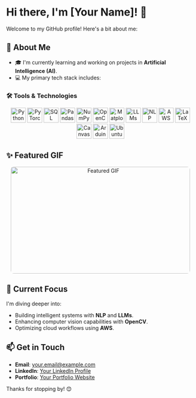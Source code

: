 # Hi there, I'm [Your Name]! 👋

Welcome to my GitHub profile! Here's a bit about me:

## 🚀 About Me
- 🎓 I'm currently learning and working on projects in **Artificial Intelligence (AI)**.
- 💻 My primary tech stack includes:

### 🛠️ Tools & Technologies

<div align="center">
  <img src="https://img.shields.io/badge/-Python-3776AB?logo=python&logoColor=white&style=for-the-badge" alt="Python" height="40">
  <img src="https://img.shields.io/badge/-PyTorch-EE4C2C?logo=pytorch&logoColor=white&style=for-the-badge" alt="PyTorch" height="40">
  <img src="https://img.shields.io/badge/-SQL-4479A1?logo=postgresql&logoColor=white&style=for-the-badge" alt="SQL" height="40">
  <img src="https://img.shields.io/badge/-Pandas-150458?logo=pandas&logoColor=white&style=for-the-badge" alt="Pandas" height="40">
  <img src="https://img.shields.io/badge/-NumPy-013243?logo=numpy&logoColor=white&style=for-the-badge" alt="NumPy" height="40">
  <img src="https://img.shields.io/badge/-OpenCV-5C3EE8?logo=opencv&logoColor=white&style=for-the-badge" alt="OpenCV" height="40">
  <img src="https://img.shields.io/badge/-Matplotlib-11557C?logoColor=white&style=for-the-badge" alt="Matplotlib" height="40">
  <img src="https://img.shields.io/badge/-LLMs-gray?style=for-the-badge" alt="LLMs" height="40">
  <img src="https://img.shields.io/badge/-NLP-blueviolet?style=for-the-badge" alt="NLP" height="40">
  <img src="https://img.shields.io/badge/-AWS-FF9900?logo=amazonaws&logoColor=white&style=for-the-badge" alt="AWS" height="40">
  <img src="https://img.shields.io/badge/-LaTeX-008080?logo=latex&logoColor=white&style=for-the-badge" alt="LaTeX" height="40">
  <img src="https://img.shields.io/badge/-Canvas-orange?style=for-the-badge" alt="Canvas" height="40">
  <img src="https://img.shields.io/badge/-Arduino-00979D?logo=arduino&logoColor=white&style=for-the-badge" alt="Arduino" height="40">
  <img src="https://img.shields.io/badge/-Ubuntu-E95420?logo=ubuntu&logoColor=white&style=for-the-badge" alt="Ubuntu" height="40">
</div>

## ✨ Featured GIF

<div align="center">
  <img src="https://media.giphy.com/media/aQFiKGhqerg2Y/giphy.gif" alt="Featured GIF" width="480" height="286" style="border-radius: 8px;">
</div>

## 🌱 Current Focus
I'm diving deeper into:
- Building intelligent systems with **NLP** and **LLMs**.
- Enhancing computer vision capabilities with **OpenCV**.
- Optimizing cloud workflows using **AWS**.

## 📫 Get in Touch
- **Email**: [your.email@example.com](mailto:your.email@example.com)
- **LinkedIn**: [Your LinkedIn Profile](https://linkedin.com/in/yourprofile)
- **Portfolio**: [Your Portfolio Website](https://yourwebsite.com)

Thanks for stopping by! 😊

